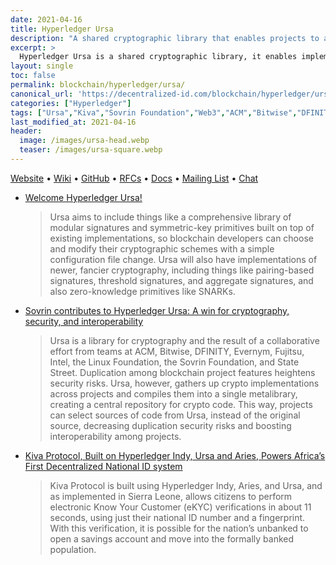 ```yaml
---
date: 2021-04-16
title: Hyperledger Ursa
description: "A shared cryptographic library that enables projects to avoid duplicating cryptographic work across projects, increasing security in the process."
excerpt: >
  Hyperledger Ursa is a shared cryptographic library, it enables implementations to avoid duplicating other cryptographic work and hopefully increase security in the process. The library is an opt-in repository (for Hyperledger and non Hyperledger projects) to place and use crypto. Hyperledger Ursa consists of sub-projects, which are cohesive implementations of cryptographic code or interfaces to cryptographic code.
layout: single
toc: false
permalink: blockchain/hyperledger/ursa/
canonical_url: 'https://decentralized-id.com/blockchain/hyperledger/ursa/'
categories: ["Hyperledger"]
tags: ["Ursa","Kiva","Sovrin Foundation","Web3","ACM","Bitwise","DFINITY","Evernym","Fujitsu","Intel","Linux Foundation","Sovrin Foundation","State Street"]
last_modified_at: 2021-04-16
header:
  image: /images/ursa-head.webp
  teaser: /images/ursa-square.webp
---
```


[Website](https://www.hyperledger.org/use/ursa) • [Wiki](https://wiki.hyperledger.org/display/ursa) • [GitHub](https://github.com/hyperledger/ursa) • [RFCs](https://github.com/hyperledger/ursa-rfcs) • [Docs](hyperledger.org/ursa-docs/) • [Mailing List](https://lists.hyperledger.org/g/ursa) • [Chat](https://chat.hyperledger.org/channel/ursa)

* [Welcome Hyperledger Ursa!](https://www.hyperledger.org/blog/2018/12/04/welcome-hyperledger-ursa)
  > Ursa aims to include things like a comprehensive library of modular signatures and symmetric-key primitives built on top of existing implementations, so blockchain developers can choose and modify their cryptographic schemes with a simple configuration file change. Ursa will also have implementations of newer, fancier cryptography, including things like pairing-based signatures, threshold signatures, and aggregate signatures, and also zero-knowledge primitives like SNARKs.
* [Sovrin contributes to Hyperledger Ursa: A win for cryptography, security, and interoperability](https://sovrin.org/sovrin-contributes-to-hyperledger-ursa-a-win-for-cryptography-security-and-interoperability/)
  > Ursa is a library for cryptography and the result of a collaborative effort from teams at ACM, Bitwise, DFINITY, Evernym, Fujitsu, Intel, the Linux Foundation, the Sovrin Foundation, and State Street. Duplication among blockchain project features heightens security risks. Ursa, however, gathers up crypto implementations across projects and compiles them into a single metalibrary, creating a central repository for crypto code. This way, projects can select sources of code from Ursa, instead of the original source, decreasing duplication security risks and boosting interoperability among projects.
* [Kiva Protocol, Built on Hyperledger Indy, Ursa and Aries, Powers Africa’s First Decentralized National ID system](https://www.hyperledger.org/category/hyperledger-ursa)
  > Kiva Protocol is built using Hyperledger Indy, Aries, and Ursa, and as implemented in Sierra Leone, allows citizens to perform electronic Know Your Customer (eKYC) verifications in about 11 seconds, using just their national ID number and a fingerprint. With this verification, it is possible for the nation’s unbanked to open a savings account and move into the formally banked population.

